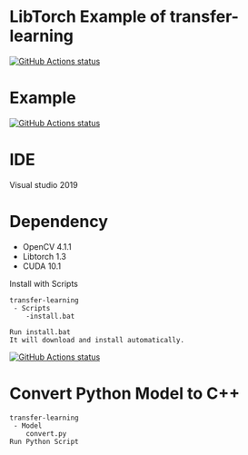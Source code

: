 # LibTorch Example of transfer-learning

<p align="left">
  <a href="https://github.com/kerry-Cho/transfer-learning"><img alt="GitHub Actions status" src="https://github.com/kerry-Cho/transfer-learning/workflows/Main%20workflow/badge.svg"></a>
</p>

# Example
<p align="left">
  <a href="https://github.com/kerry-Cho/transfer-learning"><img alt="GitHub Actions status" src="https://github.com/kerry-Cho/transfer-learning/blob/master/Images/train.png"></a>
</p>
 
# IDE
Visual studio 2019

# Dependency
 * OpenCV 4.1.1
 * Libtorch 1.3
 * CUDA 10.1

Install with Scripts

```
transfer-learning
 - Scripts
    -install.bat
    
Run install.bat
It will download and install automatically.
```

<p align="left">
  <a href="https://github.com/kerry-Cho/transfer-learning"><img alt="GitHub Actions status" src="https://github.com/kerry-Cho/transfer-learning/blob/master/Images/Install.png"></a>
</p>

# Convert Python Model to C++
```
transfer-learning
 - Model
    convert.py
Run Python Script
```
